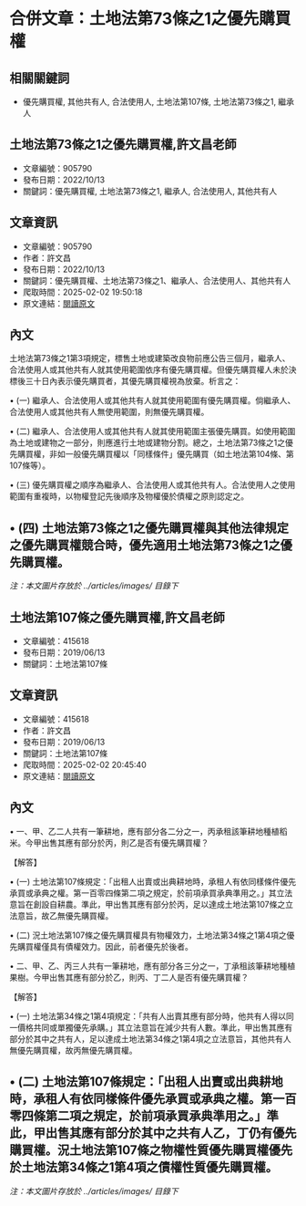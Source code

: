 # 合併文章：土地法第73條之1之優先購買權

## 相關關鍵詞
- 優先購買權, 其他共有人, 合法使用人, 土地法第107條, 土地法第73條之1, 繼承人

## 土地法第73條之1之優先購買權,許文昌老師
- 文章編號：905790
- 發布日期：2022/10/13
- 關鍵詞：優先購買權, 土地法第73條之1, 繼承人, 合法使用人, 其他共有人


## 文章資訊
- 文章編號：905790
- 作者：許文昌
- 發布日期：2022/10/13
- 關鍵詞：優先購買權、土地法第73條之1、繼承人、合法使用人、其他共有人
- 爬取時間：2025-02-02 19:50:18
- 原文連結：[閱讀原文](https://real-estate.get.com.tw/Columns/detail.aspx?no=905790)

## 內文
土地法第73條之1第3項規定，標售土地或建築改良物前應公告三個月，繼承人、合法使用人或其他共有人就其使用範圍依序有優先購買權。但優先購買權人未於決標後三十日內表示優先購買者，其優先購買權視為放棄。析言之：

• (一) 繼承人、合法使用人或其他共有人就其使用範圍有優先購買權。倘繼承人、合法使用人或其他共有人無使用範圍，則無優先購買權。

• (二) 繼承人、合法使用人或其他共有人就其使用範圍主張優先購買。如使用範圍為土地或建物之一部分，則應進行土地或建物分割。總之，土地法第73條之1之優先購買權，非如一般優先購買權以「同樣條件」優先購買（如土地法第104條、第107條等）。

• (三) 優先購買權之順序為繼承人、合法使用人或其他共有人。合法使用人之使用範圍有重複時，以物權登記先後順序及物權優於債權之原則認定之。

• (四) 土地法第73條之1之優先購買權與其他法律規定之優先購買權競合時，優先適用土地法第73條之1之優先購買權。
---
*注：本文圖片存放於 ../articles/images/ 目錄下*


## 土地法第107條之優先購買權,許文昌老師
- 文章編號：415618
- 發布日期：2019/06/13
- 關鍵詞：土地法第107條


## 文章資訊
- 文章編號：415618
- 作者：許文昌
- 發布日期：2019/06/13
- 關鍵詞：土地法第107條
- 爬取時間：2025-02-02 20:45:40
- 原文連結：[閱讀原文](https://real-estate.get.com.tw/Columns/detail.aspx?no=415618)

## 內文
• 一、甲、乙二人共有一筆耕地，應有部分各二分之一，丙承租該筆耕地種植稻米。今甲出售其應有部分於丙，則乙是否有優先購買權？

【解答】

• (一) 土地法第107條規定：「出租人出賣或出典耕地時，承租人有依同樣條件優先承買或承典之權。第一百零四條第二項之規定，於前項承買承典準用之。」其立法意旨在創設自耕農。準此，甲出售其應有部分於丙，足以達成土地法第107條之立法意旨，故乙無優先購買權。

• (二) 況土地法第107條之優先購買權具有物權效力，土地法第34條之1第4項之優先購買權僅具有債權效力。因此，前者優先於後者。

• 二、甲、乙、丙三人共有一筆耕地，應有部分各三分之一，丁承租該筆耕地種植果樹。今甲出售其應有部分於乙，則丙、丁二人是否有優先購買權？

【解答】

• (一) 土地法第34條之1第4項規定：「共有人出賣其應有部分時，他共有人得以同一價格共同或單獨優先承購。」其立法意旨在減少共有人數。準此，甲出售其應有部分於其中之共有人，足以達成土地法第34條之1第4項之立法意旨，其他共有人無優先購買權，故丙無優先購買權。

• (二) 土地法第107條規定：「出租人出賣或出典耕地時，承租人有依同樣條件優先承買或承典之權。第一百零四條第二項之規定，於前項承買承典準用之。」準此，甲出售其應有部分於其中之共有人乙，丁仍有優先購買權。況土地法第107條之物權性質優先購買權優先於土地法第34條之1第4項之債權性質優先購買權。
---
*注：本文圖片存放於 ../articles/images/ 目錄下*

